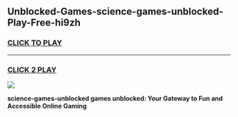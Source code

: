 
## Unblocked-Games-science-games-unblocked-Play-Free-hi9zh
<h3>
<a href="https://premium76.site?title=science-games-unblocked&ref=24M">CLICK TO PLAY</a></h3>
<hr>

<h3>
<a href="https://premium76.site?title=science-games-unblocked&ref=24M">CLICK 2 PLAY</a>
  
</h3>

<a href="https://premium76.site?title=science-games-unblocked&ref=24M"><img src="https://clearcache.store/games.png"></a>


**science-games-unblocked games unblocked: Your Gateway to Fun and Accessible Online Gaming**
